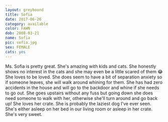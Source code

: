 ```yaml
---
layout: greyhound
title: Sofia
date: 2017-06-26
category: available
color: FAWN
dob: 2008-03-21
name: Sofia
pic: sofia.jpg
sex: FEMALE
cats: yes
---
```


 Ms. Sofia is pretty great. She's amazing with kids and cats. She honestly shows no interest in the cats and she may even be a little scared of them 😂 She loves to be loved. She does seem to have a bit of separation anxiety so if someone leaves, she will walk around whining for them. She has had zero accidents in the house and will go to the backdoor and whine if she needs to go out. She goes upstairs without any fuss but going down she does need someone to walk with her, otherwise she'll turn around and go back up! She loves her crate. She is probably the laziest dog I've ever seen. She's either asleep on her bed in our living room or asleep in her crate. She's very sweet.
